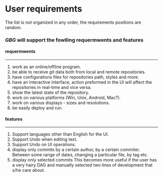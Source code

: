 # User requirements
The list is not organized in any order, the requirements positions are random.

### *GBG* will support the fowlling requermwents and features 



#### requermwents
___
  1. work as an online/offline program.
  2. be able to receive git data both from local and remote repositories.
  3. have configurations files for repositories path, styles and more.
  4. have an interactive interface, action preformed in the UI will affect the repositories in real-time and vice versa.
  5. show the latest state of the repository.  
  6. work on various platforms (Win, Unix, Android, Mac?).
  7. work on various displays - sizes and resolutions.
  8. be easily deploy and run.
  
  

#### features
___
1. Support languages other than English for the UI.
2. Support Undo when editing text.
3. Support Undo on UI operations.
4. display only commits by a certain author, by a certain commiter. Between some range of dates, changing a particular file, by tag etc.
5. display only selected commits This becomes more useful if the user has a very hairy DAG and manually selected two lines of development that s/he care about.
